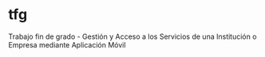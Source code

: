 tfg
===

Trabajo fin de grado - Gestión y Acceso a los Servicios de una Institución o Empresa mediante Aplicación Móvil

